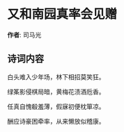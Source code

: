 # 又和南园真率会见赠

**作者**: 司马光

## 诗词内容

白头难入少年场，林下相招莫笑狂。

绿筿影侵棋局暗，黄梅花渍酒卮香。

任真自愧殽羞薄，假寐初便枕箪凉。

酬应诗豪困牵率，从来懒放似稽康。

